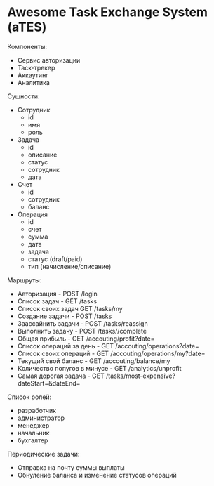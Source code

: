 # Awesome Task Exchange System (aTES)

Компоненты:

- Сервис авторизации
- Таск-трекер
- Аккаутинг
- Аналитика

Сущности:

- Сотрудник
    - id
    - имя
    - роль
- Задача
    - id
    - описание
    - статус
    - сотрудник
    - дата
- Счет
    - id
    - сотрудник
    - баланс
- Операция
    - id
    - счет
    - сумма
    - дата
    - задача
    - статус (draft/paid)
    - тип (начисление/списание)

Маршруты:

- Авторизация - POST /login
- Список задач - GET /tasks
- Список своих задач GET /tasks/my
- Создание задачи - POST /tasks
- Заассайнить задачи - POST /tasks/reassign
- Выполнить задачу - POST /tasks/<id>/complete
- Общая прибыль - GET /accouting/profit?date=
- Список операций за день - GET /accouting/operations?date=
- Список своих операций - GET /accouting/operations/my?date=
- Текущий свой баланс - GET /accouting/balance/my
- Количество попугов в минусе - GET /analytics/unprofit
- Самая дорогая задача - GET /tasks/most-expensive?dateStart=&dateEnd=

Список ролей:

- разработчик
- администратор
- менеджер
- начальник
- бухгалтер

Периодические задачи:

- Отправка на почту суммы выплаты
- Обнуление баланса и изменение статусов операций